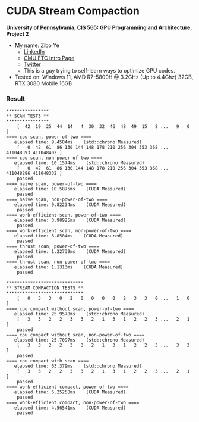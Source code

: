 CUDA Stream Compaction
======================

**University of Pennsylvania, CIS 565: GPU Programming and Architecture, Project 2**

* My name: Zibo Ye
  * [LinkedIn](https://www.linkedin.com/in/zibo-ye/)
  * [CMU ETC Intro Page](https://www.etc.cmu.edu/blog/author/ziboy/)
  * [Twitter](https://twitter.com/zibo_ye)
  * This is a guy trying to self-learn ways to optimize GPU codes.
* Tested on: Windows 11, AMD R7-5800H @ 3.2GHz (Up to 4.4Ghz) 32GB, RTX 3080 Mobile 16GB

### Result

```
****************
** SCAN TESTS **
****************
    [  42  19  25  44  14   4  30  32  46  48  49  15   8 ...   9   0 ]
==== cpu scan, power-of-two ====
   elapsed time: 9.4504ms    (std::chrono Measured)
    [   0  42  61  86 130 144 148 178 210 256 304 353 368 ... 411048393 411048402 ]
==== cpu scan, non-power-of-two ====
   elapsed time: 10.1574ms    (std::chrono Measured)
    [   0  42  61  86 130 144 148 178 210 256 304 353 368 ... 411048286 411048332 ]
    passed
==== naive scan, power-of-two ====
   elapsed time: 10.5875ms    (CUDA Measured)
    passed
==== naive scan, non-power-of-two ====
   elapsed time: 9.82234ms    (CUDA Measured)
    passed
==== work-efficient scan, power-of-two ====
   elapsed time: 3.98925ms    (CUDA Measured)
    passed
==== work-efficient scan, non-power-of-two ====
   elapsed time: 3.8584ms    (CUDA Measured)
    passed
==== thrust scan, power-of-two ====
   elapsed time: 1.22739ms    (CUDA Measured)
    passed
==== thrust scan, non-power-of-two ====
   elapsed time: 1.1313ms    (CUDA Measured)
    passed

*****************************
** STREAM COMPACTION TESTS **
*****************************
    [   0   3   3   0   2   0   0   0   0   2   3   3   0 ...   1   0 ]
==== cpu compact without scan, power-of-two ====
   elapsed time: 25.9578ms    (std::chrono Measured)
    [   3   3   2   2   3   3   2   1   3   1   2   2   3 ...   2   1 ]
    passed
==== cpu compact without scan, non-power-of-two ====
   elapsed time: 25.7097ms    (std::chrono Measured)
    [   3   3   2   2   3   3   2   1   3   1   2   2   3 ...   3   3 ]
    passed
==== cpu compact with scan ====
   elapsed time: 63.379ms    (std::chrono Measured)
    [   3   3   2   2   3   3   2   1   3   1   2   2   3 ...   2   1 ]
    passed
==== work-efficient compact, power-of-two ====
   elapsed time: 5.25258ms    (CUDA Measured)
    passed
==== work-efficient compact, non-power-of-two ====
   elapsed time: 4.56541ms    (CUDA Measured)
    passed
```